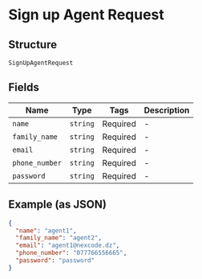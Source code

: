 
# Sign up Agent Request

## Structure

`SignUpAgentRequest`

## Fields

| Name | Type | Tags | Description |
|  --- | --- | --- | --- |
| `name` | `string` | Required | - |
| `family_name` | `string` | Required | - |
| `email` | `string` | Required | - |
| `phone_number` | `string` | Required | - |
| `password` | `string` | Required | - |

## Example (as JSON)

```json
{
  "name": "agent1",
  "family_name": "agent2",
  "email": "agent1@nexcode.dz",
  "phone_number": "077766556665",
  "password": "password"
}
```

